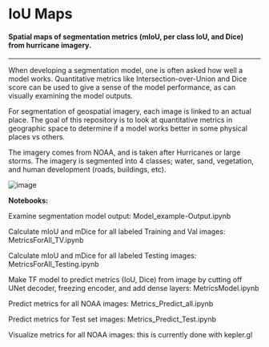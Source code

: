 # IoU Maps
#### Spatial maps of segmentation metrics (mIoU, per class IoU, and Dice) from hurricane imagery.
----
When developing a segmentation model, one is often asked how well a model works. Quantitative metrics like Intersection-over-Union and Dice score can be used to give a sense of the model performance, as can visually examining the model outputs. 

For segmentation of geospatial imagery, each image is linked to an actual place. The goal of this repository is to look at quantitative metrics in geographic space to determine if a model works better in some physical places vs others. 

The imagery comes from NOAA, and is taken after Hurricanes or large storms. The imagery is segmented into 4 classes; water, sand, vegetation, and human development (roads, buildings, etc). 

![image](https://user-images.githubusercontent.com/5330599/195084180-7130aa6e-6f92-4923-87ab-e86f1c10743b.png)


__Notebooks:__

Examine segmentation model output: Model_example-Output.ipynb 

Calculate mIoU and mDice for all labeled Training and Val images: MetricsForAll_TV.ipynb

Calculate mIoU and mDice for all labeled Testing images: MetricsForAll_Testing.ipynb

Make TF model to predict metrics (IoU, Dice) from image by cutting off UNet decoder, freezing encoder, and add dense layers: MetricsModel.ipynb

Predict metrics for all NOAA images: Metrics_Predict_all.ipynb

Predict metrics for Test set images: Metrics_Predict_Test.ipynb

Visualize metrics for all NOAA images: this is currently done with kepler.gl
